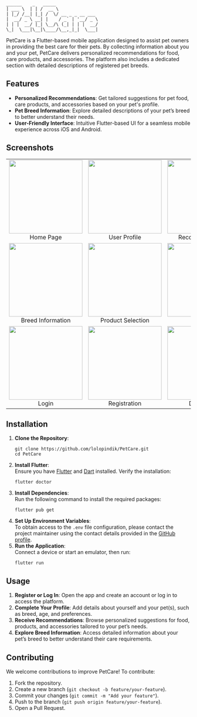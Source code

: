 ```
______    _   _____                
| ___ \  | | /  __ \               
| |_/ /__| |_| /  \/ __ _ _ __ ___ 
|  __/ _ \ __| |    / _` | '__/ _ \
| | |  __/ |_| \__/\ (_| | | |  __/
\_|  \___|\__|\____/\__,_|_|  \___|

```

<p>
  PetCare is a Flutter-based mobile application designed to assist pet owners in providing the best care for their pets. By collecting information about you and your pet, PetCare delivers personalized recommendations for food, care products, and accessories. The platform also includes a dedicated section with detailed descriptions of registered pet breeds.
</p>

<h2>Features</h2>
<ul>
  <li><b>Personalized Recommendations</b>: Get tailored suggestions for pet food, care products, and accessories based on your pet's profile.</li>
  <li><b>Pet Breed Information</b>: Explore detailed descriptions of your pet’s breed to better understand their needs.</li>
  <li><b>User-Friendly Interface</b>: Intuitive Flutter-based UI for a seamless mobile experience across iOS and Android.</li>
</ul>

<h2>Screenshots</h2>
<table>
  <tr>
    <td align="center"><img src="https://github.com/user-attachments/assets/15897b58-84ce-4348-b4e8-dc3fbd01499d" width="200"><br>Home Page</td>
    <td align="center"><img src="https://github.com/user-attachments/assets/5bf1e2fa-df43-4b3a-bf1b-2e8a38d617e2" width="200"><br>User Profile</td>
    <td align="center"><img src="https://github.com/user-attachments/assets/c401c0a6-e20c-4c5d-9503-cc06a0df51e3" width="200"><br>Recommendations</td>
  </tr>
  <tr>
    <td align="center"><img src="https://github.com/user-attachments/assets/9fdfa592-680c-4ac4-a406-bde5c476aaeb" width="200"><br>Breed Information</td>
    <td align="center"><img src="https://github.com/user-attachments/assets/7b9a639e-c374-4de1-a469-86166e805d39" width="200"><br>Product Selection</td>
    <td align="center"><img src="https://github.com/user-attachments/assets/17db543d-ffe5-4ea2-aaa6-68535407cf49" width="200"><br>Settings</td>
  </tr>
  <tr>
    <td align="center"><img src="https://github.com/user-attachments/assets/63c65d13-5545-4515-8986-33677ece8553" width="200"><br>Login</td>
    <td align="center"><img src="https://github.com/user-attachments/assets/3ca736c4-1fef-4fcf-87d9-d908ec8b34e5" width="200"><br>Registration</td>
    <td align="center"><img src="https://github.com/user-attachments/assets/a8e45fec-bc73-4121-84f1-878e52b42429" width="200"><br>Dashboard</td>
  </tr>
</table>

<h2>Installation</h2>
<ol>
  <li><b>Clone the Repository</b>:<br>
    <pre><code>git clone https://github.com/lolopindik/PetCare.git
cd PetCare</code></pre>
  </li>
  <li><b>Install Flutter</b>:<br>
    Ensure you have <a href="https://flutter.dev/docs/get-started/install">Flutter</a> and <a href="https://dart.dev/get-dart">Dart</a> installed. Verify the installation:<br>
    <pre><code>flutter doctor</code></pre>
  </li>
  <li><b>Install Dependencies</b>:<br>
    Run the following command to install the required packages:<br>
    <pre><code>flutter pub get</code></pre>
  </li>
  <li><b>Set Up Environment Variables</b>:<br>
    To obtain access to the <code>.env</code> file configuration, please contact the project maintainer using the contact details provided in the <a href="https://github.com/lolopindik">GitHub profile</a>.
  </li>
  <li><b>Run the Application</b>:<br>
    Connect a device or start an emulator, then run:<br>
    <pre><code>flutter run</code></pre>
  </li>
</ol>

<h2>Usage</h2>
<ol>
  <li><b>Register or Log In</b>: Open the app and create an account or log in to access the platform.</li>
  <li><b>Complete Your Profile</b>: Add details about yourself and your pet(s), such as breed, age, and preferences.</li>
  <li><b>Receive Recommendations</b>: Browse personalized suggestions for food, products, and accessories tailored to your pet’s needs.</li>
  <li><b>Explore Breed Information</b>: Access detailed information about your pet’s breed to better understand their care requirements.</li>
</ol>

<h2>Contributing</h2>
<p>We welcome contributions to improve PetCare! To contribute:</p>
<ol>
  <li>Fork the repository.</li>
  <li>Create a new branch (<code>git checkout -b feature/your-feature</code>).</li>
  <li>Commit your changes (<code>git commit -m "Add your feature"</code>).</li>
  <li>Push to the branch (<code>git push origin feature/your-feature</code>).</li>
  <li>Open a Pull Request.</li>
</ol>
